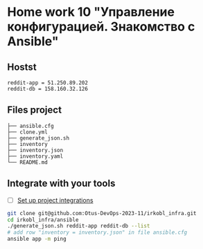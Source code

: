 # Home work 10 "Управление конфигурацией. Знакомство с Ansible"

## Hostst

    reddit-app = 51.250.89.202
    reddit-db = 158.160.32.126

## Files project

    ├── ansible.cfg
    ├── clone.yml
    ├── generate_json.sh
    ├── inventory
    ├── inventory.json
    ├── inventory.yaml
    └── README.md

## Integrate with your tools

- [ ] [Set up project integrations](git@github.com:Otus-DevOps-2023-11/irkobl_infra.git)

```bash
git clone git@github.com:Otus-DevOps-2023-11/irkobl_infra.git
cd irkobl_infra/ansible
./generate_json.sh reddit-app reddit-db --list
# add row "inventory = inventory.json" in file ansible.cfg
ansible app -m ping
```
